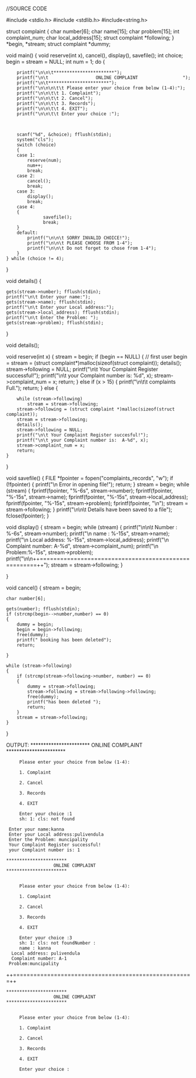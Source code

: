 //SOURCE CODE


#include <stdio.h>
#include <stdlib.h>
#include<string.h>


struct complaint
{
	char number[6];
	char name[15];
    char problem[15];
	int complaint_num;
	char local_address[15];
	struct complaint *following;
}
*begin, *stream;
struct complaint *dummy;


void main()
{
	void reserve(int x), cancel(), display(), savefile();
	int choice;
	begin = stream = NULL;
	int num = 1;
	do
	{

		printf("\n\n\t***********************");
		printf("\n\t                  ONLINE COMPLAINT                 ");
		printf("\n\t***********************");
		printf("\n\n\n\t\t Please enter your choice from below (1-4):");
		printf("\n\n\t\t 1. Complaint");
		printf("\n\n\t\t 2. Cancel");
		printf("\n\n\t\t 3. Records");
		printf("\n\n\t\t 4. EXIT");
		printf("\n\n\t\t Enter your choice :");



		scanf("%d", &choice); fflush(stdin);
		system("cls");
		switch (choice)
		{
		case 1:
			reserve(num);
			num++;
			break;
		case 2:
			cancel();
			break;
		case 3:
			display();
			break;
		case 4:
		{
				  savefile();
				  break;
		}
		default:
			printf("\n\n\t SORRY INVALID CHOICE!");
			printf("\n\n\t PLEASE CHOOSE FROM 1-4");
			printf("\n\n\t Do not forget to chose from 1-4");
		}
	} while (choice != 4);
}

void details()
{
	
	gets(stream->number); fflush(stdin);
	printf("\n\t Enter your name:");
	gets(stream->name); fflush(stdin);
	printf("\n\t Enter your Local address:");
	gets(stream->local_address); fflush(stdin);
    printf("\n\t Enter the Problem: ");
    gets(stream->problem); fflush(stdin);
}



void details();

void reserve(int x)
{
	stream = begin;
	if (begin == NULL)
	{
		// first user
		begin = stream = (struct complaint*)malloc(sizeof(struct complaint));
		details();
		stream->following = NULL;
		printf("\n\t Your Complaint Register successful!");
		printf("\n\t your Complaint number is: %d", x);
		stream->complaint_num = x;
		return;
	}
	else if (x > 15) 
	{
		printf("\n\t\t complaints Full.");
		return;
	}
	else
	{

		while (stream->following)
			stream = stream->following;
		stream->following = (struct complaint *)malloc(sizeof(struct complaint));
		stream = stream->following;
		details();
		stream->following = NULL;
		printf("\n\t Your Complaint Register succesful!");
		printf("\n\t your Complaint number is:  A-%d", x);
		stream->complaint_num = x;
		return;
	}
}


void savefile()
{
	FILE *fpointer = fopen("complaints_records", "w");
	if (!fpointer)
	{
		printf("\n Error in opening file!");
		return;
	}
	stream = begin;
	while (stream)
	{
		fprintf(fpointer, "%-6s", stream->number);
		fprintf(fpointer, "%-15s", stream->name);
		fprintf(fpointer, "%-15s", stream->local_address);
        fprintf(fpointer, "%-15s", stream->problem);
        fprintf(fpointer, "\n");
		stream = stream->following;
	}
	printf("\n\n\t Details have been saved to a file");
	fclose(fpointer);
}


void display()
{
	stream = begin;
	while (stream)
	{
		printf("\n\n\t  Number : %-6s", stream->number);
		printf("\n         name : %-15s", stream->name);
		printf("\n      Local address: %-15s", stream->local_address);
		printf("\n      Complaint number: A-%d", stream->complaint_num);
        printf("\n     Problem:%-15s", stream->problem);
		printf("\n\n++=====================================================++");
		stream = stream->following;
	}

}


void cancel()
{
	stream = begin;
	
	char number[6];
	
	gets(number); fflush(stdin);
	if (strcmp(begin-->number,number) == 0)
	{
		dummy = begin;
		begin = begin->following;
		free(dummy);
		printf(" booking has been deleted");
		return;

	}

	while (stream->following)
	{
		if (strcmp(stream->following->number, number) == 0)
		{
			dummy = stream->following;
			stream->following = stream->following->following;
			free(dummy);
			printf("has been deleted ");
			return;
		}
		stream = stream->following;
	}
	

}






OUTPUT:
       ***********************
	                  ONLINE COMPLAINT                 
	***********************


		 Please enter your choice from below (1-4):

		 1. Complaint

		 2. Cancel

		 3. Records

		 4. EXIT

		 Enter your choice :1
		 sh: 1: cls: not found

	 Enter your name:kanna
	 Enter your Local address:pulivendula
	 Enter the Problem: muncipality
	 Your Complaint Register successful!
	 your Complaint number is: 1

	***********************
	                  ONLINE COMPLAINT                 
	***********************


		 Please enter your choice from below (1-4):

		 1. Complaint

		 2. Cancel

		 3. Records

		 4. EXIT

		 Enter your choice :3
		 sh: 1: cls: not foundNumber :       
         name : kanna          
      Local address: pulivendula    
      Complaint number: A-1
     Problem:muncipality    

++=====================================================++

	***********************
	                  ONLINE COMPLAINT                 
	***********************


		 Please enter your choice from below (1-4):

		 1. Complaint

		 2. Cancel

		 3. Records

		 4. EXIT

		 Enter your choice :

